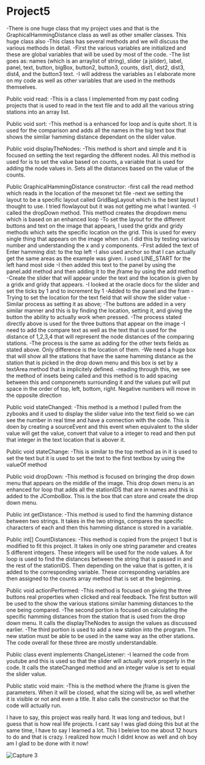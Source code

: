 # Project5
-There is one huge class that my project uses and that is the GraphicalHammingDistance class as well as other smaller classes. This huge
class also 
-This class has several methods and we will discuss the various methods in detail.
-First the various variables are initialized and these are global variables that will be used by most of the code.
-The list goes as: names (which is an arraylist of string), slider (a jslider), label, panel, text, button, bigBox, button2, button3, 
counts, dist1, dist2, dist3, dist4, and the button3 text.
-I will address the variables as I elaborate more on my code as well as other variables that are used in the methods themselves.

Public void read:
-This is a class I implemented from my past coding projects that is used to read in the text file and to add all the various string
stations into an array list.

Public void sort:
-This method is a enhanced for loop and is quite short. It is used for the comparison and adds all the names in the big text box that shows the similar hamming distance dependant on the slider value.

Public void displayTheNodes:
-This method is short and simple and it is focused on setting the text regarding the different nodes. All this method is used for is to 
set the value based on counts, a variable that is used for adding the node values in. Sets all the distances based on the value of the
counts.

Public GraphicalHammingDistance constructor:
-first call the read method which reads in the location of the mesonet txt file
-next we setting the layout to be a specific layout called GridBagLayout which is the best layout I thought to use. I tried flowlayout
but it was not getting me what I wanted.
-I called the dropDown method. This method creates the dropdown menu which is based on an enhanced loop
-To set the layout for the different buttons and text on the image that appears, I used the gridx and gridy methods which sets the specific location on the grid. This is used for every single thing that appears on the image when run. I did this by testing various number and understanding the x and y components.
-First added the text of Enter hamming dist: to the top left 
-I also used anchor so that I can actually get the same areas as the example was given. I used LINE_START for the left hand most side
-I then added this text to the panel by using the panel.add method and then adding it to the jframe by using the add method
-Create the slider that will appear under the text and the location is given by a gridx and gridy that appears. 
-I looked at the oracle docs for the slider and set the ticks by 1 and to increment by 1
-Added to the panel and the fram
-Trying to set the location for the text field that will show the slider value
-Similar process as setting it as above;
-The buttons are added in a very similar manner and this is by finding the location, setting it, and giving the button the ability 
to actually work when pressed.
-The process stated directly above is used for the three buttons that appear on the image
-I need to add the compare text as well as the text that is used for the distance of 1,2,3,4 that will represent the node distances
of the comparing stations.
-The process is the same as adding for the other texts fields as stated above. Only difference is the location of them.
-We need a huge box that will show all the stations that have the same hamming distance as the station that is picked in the drop down menu and this box is set by a textArea method that is implicitely defined.
-reading through this, we see the method of insets being called and this method is to add spacing between this and componenets surrounding it and the values put will put space in the order of top, left, bottom, right. Negative numbers will move in the opposite direction

Public  void stateChanged:
-This method is a method I pulled from the zybooks and it used to display the slider value into the text field so we can see the number in real time and have a connection with the code. This is doen by creating a sourceEvent and this event when equivalent to the slider value will get the value, convert that value to a integer to read and then put that integer in the text location that is abover it. 

Public void stateChange:
-This is similar to the top method as in it is used to set the text but it is used to set the text to the first textbox by using the valueOf method

Public void dropDown:
-This method is focused on bringing the drop down menu that appears on the middle of the image. This drop down menu is an enhanced for loop that adds all the stationIDS that are in names and this is added to the JComboBox. This is the box that can store and create the drop down menu.

Public int getDistance:
-This method is used to find the hamming distance between two strings. It takes in the two strings, compares the specific characters of 
each and then this hamming distance is stored in a variable.

Public int[] CountDistances:
-This method is copied from the project 1 but is modified to fit this project. It takes in only one string parameter and creates 5 different integers. These integers will be used for the node values. A for loop is used to find the distances between the string that is passed in and the rest of the stationIDS. Then depending on the value that is gotten, it is added to the corresponding variable. These corresponding variables are then assigned to the counts array method that is set at the beginning. 

Public void actionPerformed:
-This method is focused on giving the three buttons real properties when clicked and real feedback. The first button will be used to the show the various stations similar hamming distances to the one being compared.
-The second portion is focused on calculating the specific hamming distances from the station that is used from the drop down menu. It calls the displayTheNodes to assign the values as discussed earlier.
-The third portion is used to add a new station into the program. The new station must be able to be used in the same way as the other stations. The code overall for these three are mostly understandable.

Public class event implements ChangeListener:
-I learned the code from youtube and this is used so that the slider will actually work properly in the code. It calls the stateChanged method and an integer value is set to equal the slider value.

Public static void main:
-This is the method where the jframe is given the parameters. When it will be closed, what the sizing will be, as well whether it is visible or not and even a title. It also calls the constructor so that the code will actually run.

I have to say, this project was really hard. It was long and tedious, but I guess that is how real life projects. I cant say I was glad doing this but at the same time, I have to say I learned a lot. This I beleive too me about 12 hours to do and that is crazy. I realized how much I didnt know as well and oh boy am I glad to be done with it now!


![Capture 3](https://user-images.githubusercontent.com/25664890/57073888-04106680-6ca8-11e9-81ca-fcf050b9c87e.PNG)
